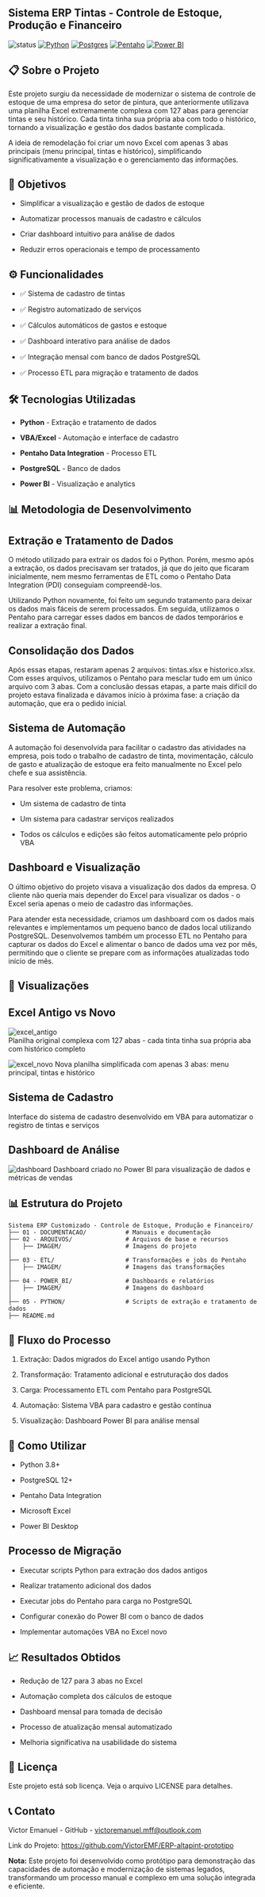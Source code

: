 ## Sistema ERP Tintas - Controle de Estoque, Produção e Financeiro

![status](https://img.shields.io/badge/status-conclu%C3%ADdo-brightgreen)
<a href="https://www.python.org/"><img src="https://img.shields.io/badge/tech-python-blue" alt="Python"/></a>
<a href="https://www.postgresql.org/"><img src="https://img.shields.io/badge/database-postgresql-blue" alt="Postgres"/></a>
<a href="https://pentaho.com/products/pentaho-data-integration/"><img src="https://img.shields.io/badge/ETL-Pentaho-red" alt="Pentaho"/></a>
<a href="https://www.microsoft.com/pt-br/power-platform/products/power-bi"><img src="https://img.shields.io/badge/visualization-power_bi-orange" alt="Power BI"/></a>


## 📋 Sobre o Projeto

Este projeto surgiu da necessidade de modernizar o sistema de controle de estoque de uma empresa do setor de pintura, que anteriormente utilizava uma planilha Excel extremamente complexa com 127 abas para gerenciar tintas e seu histórico. Cada tinta tinha sua própria aba com todo o histórico, tornando a visualização e gestão dos dados bastante complicada.

A ideia de remodelação foi criar um novo Excel com apenas 3 abas principais (menu principal, tintas e histórico), simplificando significativamente a visualização e o gerenciamento das informações.

## 🎯 Objetivos

- Simplificar a visualização e gestão de dados de estoque

- Automatizar processos manuais de cadastro e cálculos

- Criar dashboard intuitivo para análise de dados

- Reduzir erros operacionais e tempo de processamento

## ⚙️ Funcionalidades

- ✅ Sistema de cadastro de tintas

- ✅ Registro automatizado de serviços

- ✅ Cálculos automáticos de gastos e estoque

- ✅ Dashboard interativo para análise de dados

- ✅ Integração mensal com banco de dados PostgreSQL

- ✅ Processo ETL para migração e tratamento de dados

## 🛠️ Tecnologias Utilizadas


- <strong>Python</strong> - Extração e tratamento de dados

- <strong>VBA/Excel</strong>  - Automação e interface de cadastro

- <strong>Pentaho Data Integration</strong>  - Processo ETL

- <strong>PostgreSQL</strong>  - Banco de dados
  
- <strong>Power BI</strong>  - Visualização e analytics

## 📊 Metodologia de Desenvolvimento


## Extração e Tratamento de Dados

O método utilizado para extrair os dados foi o Python. Porém, mesmo após a extração, os dados precisavam ser tratados, já que do jeito que ficaram inicialmente, nem mesmo ferramentas de ETL como o Pentaho Data Integration (PDI) conseguiam compreendê-los.

Utilizando Python novamente, foi feito um segundo tratamento para deixar os dados mais fáceis de serem processados. Em seguida, utilizamos o Pentaho para carregar esses dados em bancos de dados temporários e realizar a extração final.


## Consolidação dos Dados

Após essas etapas, restaram apenas 2 arquivos: tintas.xlsx e historico.xlsx. Com esses arquivos, utilizamos o Pentaho para mesclar tudo em um único arquivo com 3 abas. Com a conclusão dessas etapas, a parte mais difícil do projeto estava finalizada e dávamos início à próxima fase: a criação da automação, que era o pedido inicial.

## Sistema de Automação

A automação foi desenvolvida para facilitar o cadastro das atividades na empresa, pois todo o trabalho de cadastro de tinta, movimentação, cálculo de gasto e atualização de estoque era feito manualmente no Excel pelo chefe e sua assistência.

Para resolver este problema, criamos:

- Um sistema de cadastro de tinta

- Um sistema para cadastrar serviços realizados

- Todos os cálculos e edições são feitos automaticamente pelo próprio VBA


## Dashboard e Visualização

O último objetivo do projeto visava a visualização dos dados da empresa. O cliente não queria mais depender do Excel para visualizar os dados - o Excel seria apenas o meio de cadastro das informações.

Para atender esta necessidade, criamos um dashboard com os dados mais relevantes e implementamos um pequeno banco de dados local utilizando PostgreSQL. Desenvolvemos também um processo ETL no Pentaho para capturar os dados do Excel e alimentar o banco de dados uma vez por mês, permitindo que o cliente se prepare com as informações atualizadas todo início de mês.

## 📸 Visualizações

## Excel Antigo vs Novo

![excel_antigo](https://github.com/VictorEMF/ERP-altapint-prototipo/blob/main/02%20-%20ARQUIVOS/IMAGEN/EXCEL%20ANTIGO.png)<br/>
Planilha original complexa com 127 abas - cada tinta tinha sua própria aba com histórico completo

![excel_novo](https://github.com/VictorEMF/ERP-altapint-prototipo/blob/main/02%20-%20ARQUIVOS/IMAGEN/EXCEL%20NOVO.png)
Nova planilha simplificada com apenas 3 abas: menu principal, tintas e histórico

## Sistema de Cadastro

Interface do sistema de cadastro desenvolvido em VBA para automatizar o registro de tintas e serviços

## Dashboard de Análise

![dashboard](https://github.com/VictorEMF/ERP-altapint-prototipo/blob/main/04%20-%20POWER_BI/IMAGEM/DASHBOARD_VENDAS.png)
Dashboard criado no Power BI para visualização de dados e métricas de vendas

## 📊 Estrutura do Projeto

```
Sistema ERP Customizado - Controle de Estoque, Produção e Financeiro/
├── 01 - DOCUMENTACAO/           # Manuais e documentação
├── 02 - ARQUIVOS/               # Arquivos de base e recursos
│   ├── IMAGEM/                  # Imagens do projeto
│  
├── 03 - ETL/                    # Transformações e jobs do Pentaho
│   ├── IMAGEM/                  # Imagens das transformações
│  
├── 04 - POWER_BI/               # Dashboards e relatórios
│   ├── IMAGEM/                  # Imagens do dashboard
│  
├── 05 - PYTHON/                 # Scripts de extração e tratamento de dados
├── README.md
```

## 🔄 Fluxo do Processo

  1. Extração: Dados migrados do Excel antigo usando Python

  2. Transformação: Tratamento adicional e estruturação dos dados

  3. Carga: Processamento ETL com Pentaho para PostgreSQL

  4. Automação: Sistema VBA para cadastro e gestão contínua

  5. Visualização: Dashboard Power BI para análise mensal

## 🚀 Como Utilizar

  - Python 3.8+
    
  - PostgreSQL 12+
    
  - Pentaho Data Integration
    
  - Microsoft Excel
    
  - Power BI Desktop

## Processo de Migração

  - Executar scripts Python para extração dos dados antigos
    
  - Realizar tratamento adicional dos dados
    
  - Executar jobs do Pentaho para carga no PostgreSQL
    
  - Configurar conexão do Power BI com o banco de dados
    
  - Implementar automações VBA no Excel novo

## 📈 Resultados Obtidos

  - Redução de 127 para 3 abas no Excel

  - Automação completa dos cálculos de estoque

  - Dashboard mensal para tomada de decisão

  - Processo de atualização mensal automatizado

  - Melhoria significativa na usabilidade do sistema

## 📄 Licença

Este projeto está sob licença. Veja o arquivo LICENSE para detalhes.

## 📞 Contato

Victor Emanuel - GitHub - victoremanuel.mff@outlook.com

Link do Projeto: https://github.com/VictorEMF/ERP-altapint-prototipo

<strong>Nota:</strong> Este projeto foi desenvolvido como protótipo para demonstração das capacidades de automação e modernização de sistemas legados, transformando um processo manual e complexo em uma solução integrada e eficiente.
